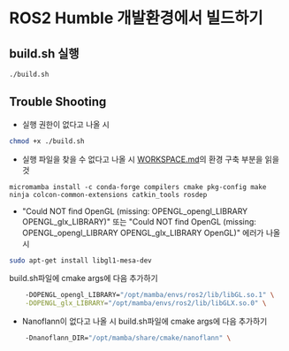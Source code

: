 # ROS2 Humble 개발환경에서 빌드하기

## build.sh 실행
```bash
./build.sh
```

## Trouble Shooting
- 실행 권한이 없다고 나올 시
```bash
chmod +x ./build.sh
```

- 실행 파일을 찾을 수 없다고 나올 시
[WORKSPACE.md](WORKSPACE.md)의 환경 구축 부분을 읽을 것
```
micromamba install -c conda-forge compilers cmake pkg-config make ninja colcon-common-extensions catkin_tools rosdep
```

- "Could NOT find OpenGL (missing: OPENGL_opengl_LIBRARY OPENGL_glx_LIBRARY)" 또는 "Could NOT find OpenGL (missing: OPENGL_opengl_LIBRARY OPENGL_glx_LIBRARY OpenGL)" 에러가 나올 시
```bash
sudo apt-get install libgl1-mesa-dev
```
build.sh파일에 cmake args에 다음 추가하기
```bash
    -DOPENGL_opengl_LIBRARY="/opt/mamba/envs/ros2/lib/libGL.so.1" \
    -DOPENGL_glx_LIBRARY="/opt/mamba/envs/ros2/lib/libGLX.so.0" \
```
- Nanoflann이 없다고 나올 시
build.sh파일에 cmake args에 다음 추가하기
```bash
    -Dnanoflann_DIR="/opt/mamba/share/cmake/nanoflann" \
```
